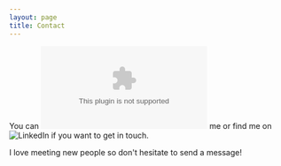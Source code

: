 ```yaml
---
layout: page
title: Contact
---
```


You can ![email](ukbharani@gmail.com) me or find me on ![LinkedIn](www.linkedin.com/in/bharani-ujjaini-kempaiah) if you want to get in touch. 

I love meeting new people so don't hesitate to send a message!
